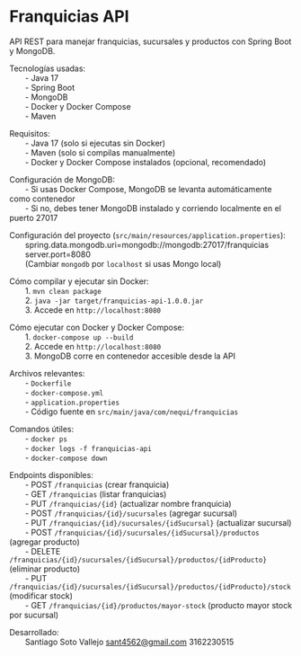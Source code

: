 # Franquicias API

API REST para manejar franquicias, sucursales y productos con Spring Boot y MongoDB.

Tecnologías usadas:  
  - Java 17  
  - Spring Boot  
  - MongoDB  
  - Docker y Docker Compose  
  - Maven  

Requisitos:  
  - Java 17 (solo si ejecutas sin Docker)  
  - Maven (solo si compilas manualmente)  
  - Docker y Docker Compose instalados (opcional, recomendado)  

Configuración de MongoDB:  
  - Si usas Docker Compose, MongoDB se levanta automáticamente como contenedor  
  - Si no, debes tener MongoDB instalado y corriendo localmente en el puerto 27017  

Configuración del proyecto (`src/main/resources/application.properties`):  
  spring.data.mongodb.uri=mongodb://mongodb:27017/franquicias  
  server.port=8080  
  (Cambiar `mongodb` por `localhost` si usas Mongo local)  

Cómo compilar y ejecutar sin Docker:  
  1. `mvn clean package`  
  2. `java -jar target/franquicias-api-1.0.0.jar`  
  3. Accede en `http://localhost:8080`  

Cómo ejecutar con Docker y Docker Compose:  
  1. `docker-compose up --build`  
  2. Accede en `http://localhost:8080`  
  3. MongoDB corre en contenedor accesible desde la API  

Archivos relevantes:  
  - `Dockerfile`  
  - `docker-compose.yml`  
  - `application.properties`  
  - Código fuente en `src/main/java/com/nequi/franquicias`  

Comandos útiles:  
  - `docker ps`  
  - `docker logs -f franquicias-api`  
  - `docker-compose down`  

Endpoints disponibles:  
  - POST `/franquicias` (crear franquicia)  
  - GET `/franquicias` (listar franquicias)  
  - PUT `/franquicias/{id}` (actualizar nombre franquicia)  
  - POST `/franquicias/{id}/sucursales` (agregar sucursal)  
  - PUT `/franquicias/{id}/sucursales/{idSucursal}` (actualizar sucursal)  
  - POST `/franquicias/{id}/sucursales/{idSucursal}/productos` (agregar producto)  
  - DELETE `/franquicias/{id}/sucursales/{idSucursal}/productos/{idProducto}` (eliminar producto)  
  - PUT `/franquicias/{id}/sucursales/{idSucursal}/productos/{idProducto}/stock` (modificar stock)  
  - GET `/franquicias/{id}/productos/mayor-stock` (producto mayor stock por sucursal)  

Desarrollado:  
  Santiago Soto Vallejo
  sant4562@gmail.com
  3162230515
